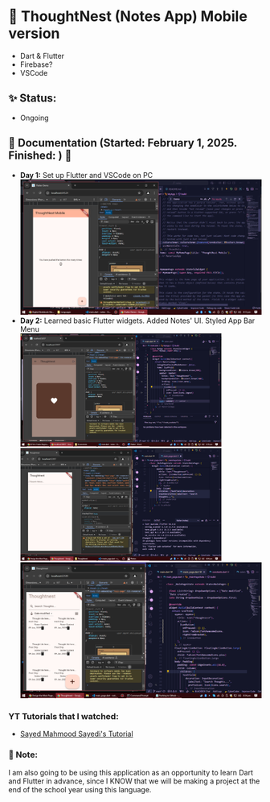 # 🌱 ThoughtNest (Notes App) Mobile version 

* Dart & Flutter
* Firebase?
* VSCode

## ✨ Status: 
* Ongoing

## 💬 Documentation (Started: February 1, 2025. Finished: ) 💬
* **Day 1:** Set up Flutter and VSCode on PC
  <br/><img src="images/1.png" alt="Day 1 update images" width="500">
* **Day 2:** Learned basic Flutter widgets. Added Notes' UI. Styled App Bar Menu
  <br/><img src="images/2.png" alt="Day 1 update images" width="400">
  <img src="images/3.png" alt="Day 1 update images" width="400">
  <img src="images/4.png" alt="Day 1 update images" width="700">

### YT Tutorials that I watched:
* [Sayed Mahmood Sayedi's Tutorial](https://www.youtube.com/watch?v=1GPpsfnNJzo&list=PLzzt2WMkurR2kE9TPm4BwW5XrvdavgZiV&index=3)
  
### 💬 Note:
I am also going to be using this application as an opportunity to learn Dart and Flutter in advance, since I KNOW that we will be making a project at the end of the school year using this language.
